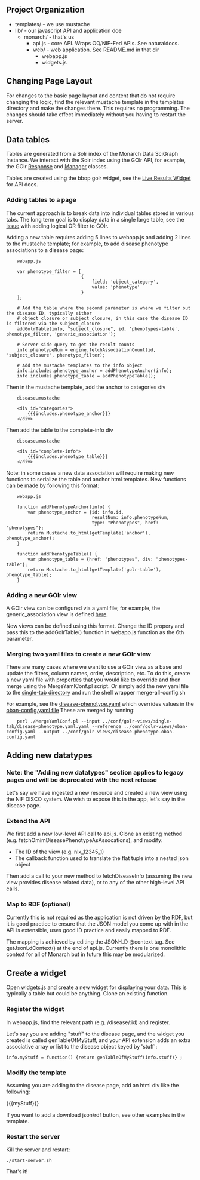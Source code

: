 ## Project Organization

 * templates/           - we use mustache
 * lib/                 - our javascript API and application doe
     * monarch/         - that's us
         * api.js       - core API. Wraps OQ/NIF-Fed APIs. See naturaldocs.
         * web/         - web application. See README.md in that dir
             * webapp.js
             * widgets.js

## Changing Page Layout

For changes to the basic page layout and content that do not require
changing the logic, find the relevant mustache template in the
templates directory and make the changes there. This requires no
programming. The changes should take effect immediately without you
having to restart the server.

## Data tables

Tables are generated from a Solr index of the Monarch Data SciGraph Instance.
We interact with the Solr index using the GOlr API, for example,
the GOlr [Response](https://berkeleybop.github.io/bbop-js/docs/files/golr/response-js.html) and
[Manager](https://berkeleybop.github.io/bbop-js/docs/files/golr/manager-js.html) classes.

Tables are created using the bbop golr widget, see the
[Live Results Widget](https://berkeleybop.github.io/bbop-js/docs/files/widget/live_results-js.html) for API docs.

### Adding tables to a page

The current approach is to break data into individual tables stored in various tabs.  The long term
goal is to display data in a single large table, see the [issue](https://github.com/monarch-initiative/monarch-app/issues/723)
with adding logical OR filter to GOlr.

Adding a new table requires adding 5 lines to webapp.js and adding 2 lines to the mustache template;
for example, to add disease phenotype associations to a disease page:

        webapp.js

        var phenotype_filter = [
                                {
                                    field: 'object_category',
                                    value: 'phenotype'
                                }
        ];

        # Add the table where the second parameter is where we filter out the disease ID, typically either
        # object_closure or subject_closure, in this case the disease ID is filtered via the subject_closure
        addGolrTable(info, "subject_closure", id, 'phenotypes-table', phenotype_filter, 'generic_association');

        # Server side query to get the result counts
        info.phenotypeNum = engine.fetchAssociationCount(id, 'subject_closure', phenotype_filter);

        # Add the mustache templates to the info object
        info.includes.phenotype_anchor = addPhenotypeAnchor(info);
        info.includes.phenotype_table = addPhenotypeTable();

Then in the mustache template, add the anchor to categories div

        disease.mustache

        <div id="categories">
            {{{includes.phenotype_anchor}}}
        </div>

Then add the table to the complete-info div

        disease.mustache

        <div id="complete-info">
            {{{includes.phenotype_table}}}
        </div>

Note: in some cases a new data association will require making new functions to serialize the table and anchor html templates.
New functions can be made by following this format:

        webapp.js

        function addPhenotypeAnchor(info) {
            var phenotype_anchor = {id: info.id,
                                    resultNum: info.phenotypeNum,
                                    type: "Phenotypes", href: "phenotypes"};
            return Mustache.to_html(getTemplate('anchor'), phenotype_anchor);
        }

        function addPhenotypeTable() {
            var phenotype_table = {href: "phenotypes", div: "phenotypes-table"};
            return Mustache.to_html(getTemplate('golr-table'), phenotype_table);
        }

### Adding a new GOlr view

A GOlr view can be configured via a yaml file; for example, the generic_association view
is defined [here](https://github.com/monarch-initiative/monarch-app/blob/master/conf/golr-views/oban-config.yaml).

New views can be defined using this format.  Change the ID propery and pass this to the
addGolrTable() function in webapp.js function as the 6th parameter.

### Merging two yaml files to create a new GOlr view

There are many cases where we want to use a GOlr view as a base and update the filters,
column names, order, description, etc.  To do this, create a new yaml file with properties
that you would like to override and then merge using the MergeYamlConf.pl script.  Or simply
add the new yaml file to the [single-tab directory](https://github.com/monarch-initiative/monarch-app/tree/master/conf/golr-views/single-tab)
and run the shell wrapper merge-all-config.sh

For example, see the [disease-phenotype.yaml](https://github.com/monarch-initiative/monarch-app/blob/master/conf/golr-views/single-tab/disease-phenotype.yaml)
which overrides values in the [oban-config.yaml file](https://github.com/monarch-initiative/monarch-app/blob/master/conf/golr-views/oban-config.yaml)
These are merged by running:

        perl ./MergeYamlConf.pl --input ../conf/golr-views/single-tab/disease-phenotype.yaml.yaml --reference ../conf/golr-views/oban-config.yaml --output ../conf/golr-views/disease-phenotype-oban-config.yaml


## Adding new datatypes

### Note: the "Adding new datatypes" section applies to legacy pages and will be deprecated with the next release

Let's say we have ingested a new resource and created a new view using
the NIF DISCO system. We wish to expose this in the app, let's say in
the disease page.

### Extend the API

We first add a new low-level API call to api.js. Clone an existing
method (e.g. fetchOmimDiseasePhenotypeAsAssocations), and modify:

 * The ID of the view (e.g. nlx_12345_1)
 * The callback function used to translate the flat tuple into a nested json object

Then add a call to your new method to fetchDiseaseInfo (assuming the
new view provides disease related data), or to any of the other
high-level API calls.

### Map to RDF (optional)

Currently this is not required as the application is not driven by the
RDF, but it is good practice to ensure that the JSON model you come up
with in the API is extensible, uses good ID practice and easily mapped
to RDF.

The mapping is achieved by editing the JSON-LD @context tag. See
getJsonLdContext() at the end of api.js. Currently there is one
monolithic context for all of Monarch but in future this may be
modularized.

## Create a widget

Open widgets.js and create a new widget for displaying your data. This
is typically a table but could be anything. Clone an existing function.

### Register the widget

In webapp.js, find the relevant path (e.g. /disease/:id) and register.

Let's say you are adding "stuff" to the disease page, and the widget
you created is called genTableOfMyStuff, and your API extension adds
an extra associative array or list to the disease object keyed by
'stuff':

    info.myStuff = function() {return genTableOfMyStuff(info.stuff)} ;

### Modify the template

Assuming you are adding to the disease page, add an html div like the
following:

   <div id="stuff"
    <table>
     {{{myStuff}}}
    </table>
   </div>

If you want to add a download json/rdf button, see other examples in
the template.

### Restart the server

Kill the server and restart:

    ./start-server.sh

That's it!




